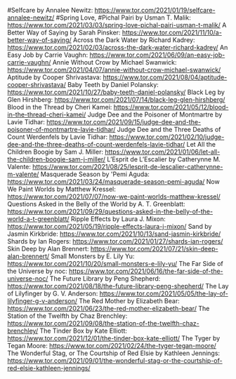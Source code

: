 #Selfcare by Annalee Newitz: https://www.tor.com/2021/01/19/selfcare-annalee-newitz/
#Spring Love, #Pichal Pairi by Usman T. Malik: https://www.tor.com/2021/03/03/spring-love-pichal-pairi-usman-t-malik/
A Better Way of Saying by Sarah Pinsker: https://www.tor.com/2021/11/10/a-better-way-of-saying/
Across the Dark Water by Richard Kadrey: https://www.tor.com/2021/02/03/across-the-dark-water-richard-kadrey/
An Easy Job by Carrie Vaughn: https://www.tor.com/2021/06/09/an-easy-job-carrie-vaughn/
Annie Without Crow by Michael Swanwick: https://www.tor.com/2021/04/07/annie-without-crow-michael-swanwick/
Aptitude by Cooper Shrivastava: https://www.tor.com/2021/08/04/aptitude-cooper-shrivastava/
Baby Teeth by Daniel Polansky: https://www.tor.com/2021/10/27/baby-teeth-daniel-polansky/
Black Leg by Glen Hirshberg: https://www.tor.com/2021/07/14/black-leg-glen-hirshberg/
Blood in the Thread by Cheri Kamei: https://www.tor.com/2021/05/12/blood-in-the-thread-cheri-kamei/
Judge Dee and the Poisoner of Montmartre by Lavie Tidhar: https://www.tor.com/2021/09/15/judge-dee-and-the-poisoner-of-montmartre-lavie-tidhar/
Judge Dee and the Three Deaths of Count Werdenfels by Lavie Tidhar: https://www.tor.com/2021/02/10/judge-dee-and-the-three-deaths-of-count-werdenfels-lavie-tidhar/
Let All the Children Boogie by Sam J. Miller: https://www.tor.com/2021/01/06/let-all-the-children-boogie-sam-j-miller/
L’Esprit de L’Escalier by Catherynne M. Valente: https://www.tor.com/2021/08/25/lesprit-de-lescalier-catherynne-m-valente/
Masquerade Season by 'Pemi Aguda: https://www.tor.com/2021/03/24/masquerade-season-pemi-aguda/
Now We Paint Worlds by Matthew Kressel: https://www.tor.com/2021/07/07/now-we-paint-worlds-matthew-kressel/
Questions Asked in the Belly of the World by A. T. Greenblatt: https://www.tor.com/2021/09/29/questions-asked-in-the-belly-of-the-world-a-t-greenblatt/
Ripple Effects by Laura J. Mixon: https://www.tor.com/2021/05/19/ripple-effects-laura-j-mixon/
Sand by Jasmin Kirkbride: https://www.tor.com/2021/10/13/sand-jasmin-kirkbride/
Shards by Ian Rogers: https://www.tor.com/2021/01/27/shards-ian-rogers/
Skin Deep by Alan Brennert: https://www.tor.com/2021/07/21/skin-deep-alan-brennert/
Small Monsters by E. Lily Yu: https://www.tor.com/2021/10/20/small-monsters-e-lily-yu/
The Far Side of the Universe by noc: https://www.tor.com/2021/06/16/the-far-side-of-the-universe-noc/
The Future Library by Peng Shepherd: https://www.tor.com/2021/08/18/the-future-library-peng-shepherd/
The Lay of Lilyfinger by G. V. Anderson: https://www.tor.com/2021/05/05/the-lay-of-lilyfinger-g-v-anderson/
The Red Mother by Elizabeth Bear: https://www.tor.com/2021/06/23/the-red-mother-elizabeth-bear/
The Station of the Twelfth by Chaz Brenchley: https://www.tor.com/2021/09/08/the-station-of-the-twelfth-chaz-brenchley/
The Tinder Box by Kate Elliott: https://www.tor.com/2021/12/01/the-tinder-box-kate-elliott/
The Tyger by Tegan Moore: https://www.tor.com/2021/02/24/the-tyger-tegan-moore/
The Wonderful Stag, or The Courtship of Red Elsie by Kathleen Jennings: https://www.tor.com/2021/09/01/the-wonderful-stag-or-the-courtship-of-red-elsie-kathleen-jennings/
